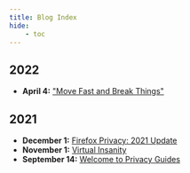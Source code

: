 ```yaml
---
title: Blog Index
hide:
    - toc
---
```


## 2022

- **April 4:** ["Move Fast and Break Things"](blog/2022/04/04/move-fast-and-break-things.md)

## 2021

- **December 1:** [Firefox Privacy: 2021 Update](blog/2021/12/01/firefox-privacy-2021-update.md)
- **November 1:** [Virtual Insanity](blog/2021/11/01/virtual-insanity.md)
- **September 14:** [Welcome to Privacy Guides](blog/2021/09/14/welcome-to-privacy-guides.md)


